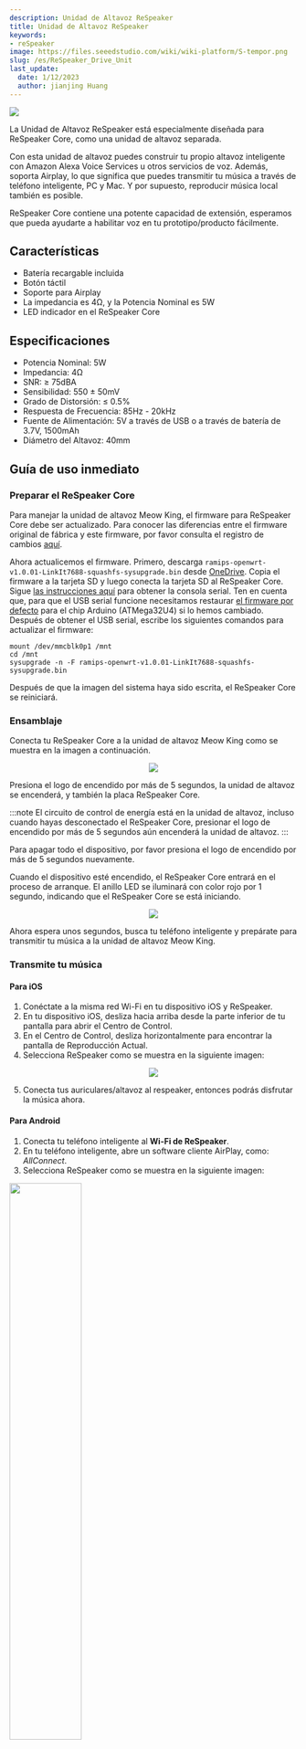```yaml
---
description: Unidad de Altavoz ReSpeaker
title: Unidad de Altavoz ReSpeaker
keywords:
- reSpeaker
image: https://files.seeedstudio.com/wiki/wiki-platform/S-tempor.png
slug: /es/ReSpeaker_Drive_Unit
last_update:
  date: 1/12/2023
  author: jianjing Huang
---
```



![](https://files.seeedstudio.com/wiki/ReSpeaker_Drive_Unit/img/Meow_King_Drive_Unit.jpg)

La Unidad de Altavoz ReSpeaker está especialmente diseñada para ReSpeaker Core, como una unidad de altavoz separada.

Con esta unidad de altavoz puedes construir tu propio altavoz inteligente con Amazon Alexa Voice Services u otros servicios de voz. Además, soporta Airplay, lo que significa que puedes transmitir tu música a través de teléfono inteligente, PC y Mac. Y por supuesto, reproducir música local también es posible.

ReSpeaker Core contiene una potente capacidad de extensión, esperamos que pueda ayudarte a habilitar voz en tu prototipo/producto fácilmente.

## Características

- Batería recargable incluida
- Botón táctil
- Soporte para Airplay
- La impedancia es 4Ω, y la Potencia Nominal es 5W
- LED indicador en el ReSpeaker Core

## Especificaciones

- Potencia Nominal: 5W
- Impedancia: 4Ω
- SNR: ≥ 75dBA
- Sensibilidad: 550 ± 50mV
- Grado de Distorsión: ≤ 0.5%
- Respuesta de Frecuencia: 85Hz - 20kHz
- Fuente de Alimentación: 5V a través de USB o a través de batería de 3.7V, 1500mAh
- Diámetro del Altavoz: 40mm

## Guía de uso inmediato

### Preparar el ReSpeaker Core

Para manejar la unidad de altavoz Meow King, el firmware para ReSpeaker Core debe ser actualizado. Para conocer las diferencias entre el firmware original de fábrica y este firmware, por favor consulta el registro de cambios [aquí](https://onedrive.live.com/?authkey=%21AKD3ZD6g0DE2M9E&cid=5219529519B9B6A1&id=5219529519B9B6A1%21720&parId=5219529519B9B6A1%21721&o=OneUp).

Ahora actualicemos el firmware. Primero, descarga `ramips-openwrt-v1.0.01-LinkIt7688-squashfs-sysupgrade.bin` desde [OneDrive](https://1drv.ms/f/s!AqG2uRmVUhlShUyg92Q-oNAxNjPR). Copia el firmware a la tarjeta SD y luego conecta la tarjeta SD al ReSpeaker Core. Sigue [las instrucciones aquí](https://wiki.seeedstudio.com/es/ReSpeaker_Core/#2-connect-to-serial-console) para obtener la consola serial. Ten en cuenta que, para que el USB serial funcione necesitamos restaurar [el firmware por defecto](https://files.seeedstudio.com/wiki/ReSpeaker_Drive_Unit/res/respeaker_arduino_library/examples/pixels_pattern/pixels_pattern.ino) para el chip Arduino (ATMega32U4) si lo hemos cambiado. Después de obtener el USB serial, escribe los siguientes comandos para actualizar el firmware:

```shell
mount /dev/mmcblk0p1 /mnt
cd /mnt
sysupgrade -n -F ramips-openwrt-v1.0.01-LinkIt7688-squashfs-sysupgrade.bin
```

Después de que la imagen del sistema haya sido escrita, el ReSpeaker Core se reiniciará.

### Ensamblaje

Conecta tu ReSpeaker Core a la unidad de altavoz Meow King como se muestra en la imagen a continuación.

<div align="center"><img width={1000} src="https://files.seeedstudio.com/wiki/ReSpeaker_Drive_Unit/img/mk_1.jpg" /></div>

Presiona el logo de encendido por más de 5 segundos, la unidad de altavoz se encenderá, y también la placa ReSpeaker Core.

:::note
El circuito de control de energía está en la unidad de altavoz, incluso cuando hayas desconectado el ReSpeaker Core, presionar el logo de encendido por más de 5 segundos aún encenderá la unidad de altavoz.
:::

Para apagar todo el dispositivo, por favor presiona el logo de encendido por más de 5 segundos nuevamente.

Cuando el dispositivo esté encendido, el ReSpeaker Core entrará en el proceso de arranque. El anillo LED se iluminará con color rojo por 1 segundo, indicando que el ReSpeaker Core se está iniciando.

<div align="center"><img width={1000} src="https://files.seeedstudio.com/wiki/ReSpeaker_Drive_Unit/img/mk_2.jpg" /></div>

Ahora espera unos segundos, busca tu teléfono inteligente y prepárate para transmitir tu música a la unidad de altavoz Meow King.

### Transmite tu música

#### Para iOS

1. Conéctate a la misma red Wi-Fi en tu dispositivo iOS y ReSpeaker.
2. En tu dispositivo iOS, desliza hacia arriba desde la parte inferior de tu pantalla para abrir el Centro de Control.
3. En el Centro de Control, desliza horizontalmente para encontrar la pantalla de Reproducción Actual.
4. Selecciona ReSpeaker como se muestra en la siguiente imagen:

<div align="center"><img width="{500}" src="https://files.seeedstudio.com/wiki/ReSpeaker_Drive_Unit/img/airplay.png" /></div>

5. Conecta tus auriculares/altavoz al respeaker, entonces podrás disfrutar la música ahora.

#### Para Android

1. Conecta tu teléfono inteligente al **Wi-Fi de ReSpeaker**.
2. En tu teléfono inteligente, abre un software cliente AirPlay, como: *AllConnect*.
3. Selecciona ReSpeaker como se muestra en la siguiente imagen:

<div className="text-center">
  <img src="https://files.seeedstudio.com/wiki/ReSpeaker_Drive_Unit/img/dlna.png" width="50%" height="50%" />
</div>

4. Conecta tus auriculares/altavoz al respeaker, entonces podrás disfrutar la música ahora.

:::note
Un consejo adicional es que, trata de subir el volumen de tu aplicación reproductora si no escuchas sonido después de la reproducción.
:::

## Soporte Técnico y Discusión del Producto

¡Gracias por elegir nuestros productos! Estamos aquí para brindarte diferentes tipos de soporte para asegurar que tu experiencia con nuestros productos sea lo más fluida posible. Ofrecemos varios canales de comunicación para satisfacer diferentes preferencias y necesidades.

<div class="button_tech_support_container">
<a href="https://forum.seeedstudio.com/" class="button_forum"></a> 
<a href="https://www.seeedstudio.com/contacts" class="button_email"></a>
</div>

<div class="button_tech_support_container">
<a href="https://discord.gg/eWkprNDMU7" class="button_discord"></a> 
<a href="https://github.com/Seeed-Studio/wiki-documents/discussions/69" class="button_discussion"></a>
</div>